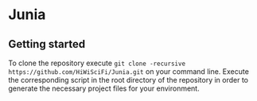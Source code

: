 # Junia
## Getting started
To clone the repository execute `git clone -recursive https://github.com/HiWiSciFi/Junia.git` on your command line.
Execute the corresponding script in the root directory of the repository in order to generate the necessary project files for your environment.
